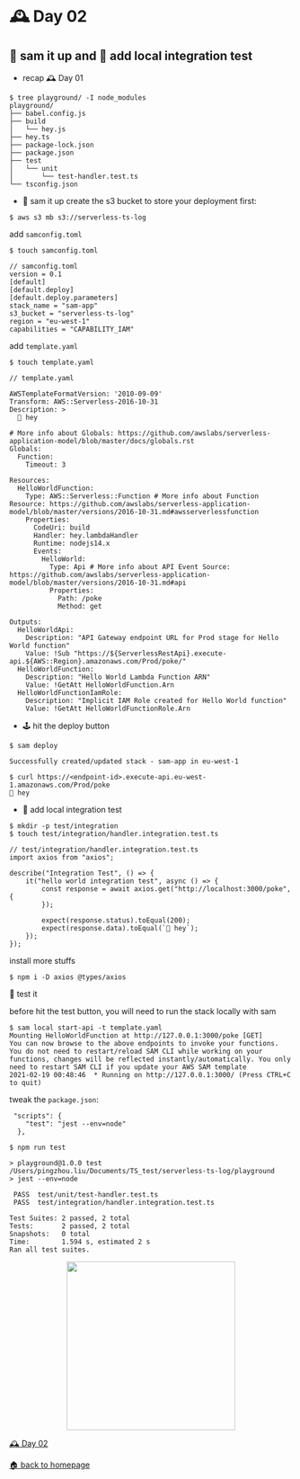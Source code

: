 # 🕰️ Day 02

## 🚀 sam it up and 🔗 add local integration test

- recap 🕰️ Day 01
```
$ tree playground/ -I node_modules
playground/
├── babel.config.js
├── build
│   └── hey.js
├── hey.ts
├── package-lock.json
├── package.json
├── test
│   └── unit
│       └── test-handler.test.ts
└── tsconfig.json
```

- 🚀 sam it up
create the s3 bucket to store your deployment first:
```
$ aws s3 mb s3://serverless-ts-log
```

add `samconfig.toml`
```
$ touch samconfig.toml

// samconfig.toml
version = 0.1
[default]
[default.deploy]
[default.deploy.parameters]
stack_name = "sam-app"
s3_bucket = "serverless-ts-log"
region = "eu-west-1"
capabilities = "CAPABILITY_IAM"
```

add `template.yaml`
```
$ touch template.yaml

// template.yaml

AWSTemplateFormatVersion: '2010-09-09'
Transform: AWS::Serverless-2016-10-31
Description: >
  👋 hey
  
# More info about Globals: https://github.com/awslabs/serverless-application-model/blob/master/docs/globals.rst
Globals:
  Function:
    Timeout: 3

Resources:
  HelloWorldFunction:
    Type: AWS::Serverless::Function # More info about Function Resource: https://github.com/awslabs/serverless-application-model/blob/master/versions/2016-10-31.md#awsserverlessfunction
    Properties:
      CodeUri: build
      Handler: hey.lambdaHandler
      Runtime: nodejs14.x
      Events:
        HelloWorld:
          Type: Api # More info about API Event Source: https://github.com/awslabs/serverless-application-model/blob/master/versions/2016-10-31.md#api
          Properties:
            Path: /poke
            Method: get

Outputs:
  HelloWorldApi:
    Description: "API Gateway endpoint URL for Prod stage for Hello World function"
    Value: !Sub "https://${ServerlessRestApi}.execute-api.${AWS::Region}.amazonaws.com/Prod/poke/"
  HelloWorldFunction:
    Description: "Hello World Lambda Function ARN"
    Value: !GetAtt HelloWorldFunction.Arn
  HelloWorldFunctionIamRole:
    Description: "Implicit IAM Role created for Hello World function"
    Value: !GetAtt HelloWorldFunctionRole.Arn
```

- 🕹️ hit the deploy button
```
$ sam deploy

Successfully created/updated stack - sam-app in eu-west-1
```
```
$ curl https://<endpoint-id>.execute-api.eu-west-1.amazonaws.com/Prod/poke 
👋 hey
```

- 🔗 add local integration test
```
$ mkdir -p test/integration
$ touch test/integration/handler.integration.test.ts

// test/integration/handler.integration.test.ts
import axios from "axios";

describe("Integration Test", () => {
    it("hello world integration test", async () => {
        const response = await axios.get("http://localhost:3000/poke", {
        });

        expect(response.status).toEqual(200);
        expect(response.data).toEqual(`👋 hey`);
    });
});
```
install more stuffs
```
$ npm i -D axios @types/axios
```

🔨 test it

before hit the test button, you will need to run the stack locally with sam 
```
$ sam local start-api -t template.yaml
Mounting HelloWorldFunction at http://127.0.0.1:3000/poke [GET]
You can now browse to the above endpoints to invoke your functions. You do not need to restart/reload SAM CLI while working on your functions, changes will be reflected instantly/automatically. You only need to restart SAM CLI if you update your AWS SAM template
2021-02-19 00:48:46  * Running on http://127.0.0.1:3000/ (Press CTRL+C to quit)
```

tweak the `package.json`:
```
 "scripts": {
    "test": "jest --env=node"
  },
```

```
$ npm run test

> playground@1.0.0 test /Users/pingzhou.liu/Documents/TS_test/serverless-ts-log/playground
> jest --env=node

 PASS  test/unit/test-handler.test.ts
 PASS  test/integration/handler.integration.test.ts

Test Suites: 2 passed, 2 total
Tests:       2 passed, 2 total
Snapshots:   0 total
Time:        1.594 s, estimated 2 s
Ran all test suites.
```
<p align="center">
  <img width=300 src="https://media.giphy.com/media/lr2bkSkxMWFCo/giphy.gif">
</p>

[🕰️ Day 02](../day-03)

[🏠 back to homepage](https://github.com/applegreengrape/serverless-ts-log)
